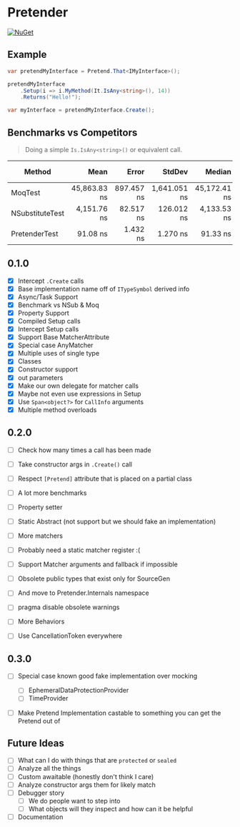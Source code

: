 # Pretender

[![NuGet](https://img.shields.io/nuget/v/Pretender)](https://www.nuget.org/packages/Pretender)


## Example

```c#
var pretendMyInterface = Pretend.That<IMyInterface>();

pretendMyInterface
    .Setup(i => i.MyMethod(It.IsAny<string>(), 14))
    .Returns("Hello!");

var myInterface = pretendMyInterface.Create();
```

## Benchmarks vs Competitors

> Doing a simple `Is.IsAny<string>()` or equivalent call.

| Method          | Mean         | Error      | StdDev       | Median       | Ratio  | RatioSD | Gen0   | Gen1   | Allocated | Alloc Ratio |
|---------------- |-------------:|-----------:|-------------:|-------------:|-------:|--------:|-------:|-------:|----------:|------------:|
| MoqTest         | 45,863.83 ns | 897.457 ns | 1,641.051 ns | 45,172.41 ns | 509.57 |   19.58 | 1.3428 | 1.2207 |    8850 B |       22.12 |
| NSubstituteTest |  4,151.76 ns |  82.517 ns |   126.012 ns |  4,133.53 ns |  45.69 |    1.68 | 1.2360 | 0.0381 |    7760 B |       19.40 |
| PretenderTest   |     91.08 ns |   1.432 ns |     1.270 ns |     91.33 ns |   1.00 |    0.00 | 0.0637 |      - |     400 B |        1.00 |

## 0.1.0

- [x] Intercept `.Create` calls
- [x] Base implementation name off of `ITypeSymbol` derived info
- [x] Async/Task Support
- [x] Benchmark vs NSub & Moq
- [x] Property Support
- [x] Compiled Setup calls
- [x] Intercept Setup calls
- [x] Support Base MatcherAttribute
- [x] Special case AnyMatcher
- [x] Multiple uses of single type
- [x] Classes 
- [x] Constructor support
- [x] out parameters
- [x] Make our own delegate for matcher calls
- [x] Maybe not even use expressions in Setup
- [x] Use `Span<object?>` for `CallInfo` arguments
- [x] Multiple method overloads

## 0.2.0

- [ ] Check how many times a call has been made
- [ ] Take constructor args in `.Create()` call
- [ ] Respect `[Pretend]` attribute that is placed on a partial class
- [ ] A lot more benchmarks
- [ ] Property setter
- [ ] Static Abstract (not support but we should fake an implementation)
- [ ] More matchers
- [ ] Probably need a static matcher register :(
- [ ] Support Matcher arguments and fallback if impossible
- [ ] Obsolete public types that exist only for SourceGen
- [ ] And move to Pretender.Internals namespace
- [ ] pragma disable obsolete warnings
- [ ] More Behaviors
- [ ] Use CancellationToken everywhere


## 0.3.0

- [ ] Special case known good fake implementation over mocking
  - [ ] EphemeralDataProtectionProvider
  - [ ] TimeProvider
- [ ] Make Pretend Implementation castable to something you can get the Pretend out of


## Future Ideas

- [ ] What can I do with things that are `protected` or `sealed`
- [ ] Analyze all the things
- [ ] Custom awaitable (honestly don't think I care)
- [ ] Analyze constructor args them for likely match
- [ ] Debugger story
  - [ ] We do people want to step into
  - [ ] What objects will they inspect and how can it be helpful
- [ ] Documentation
